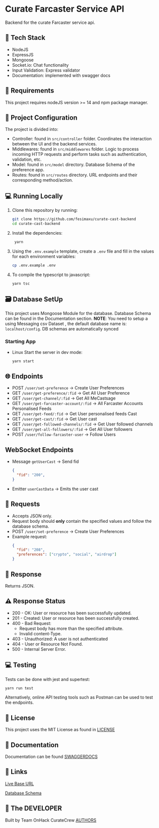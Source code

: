 # Curate Farcaster Service API

Backend for the curate Farcaster service api.

## 🔧 Tech Stack

- NodeJS
- ExpressJS
- Mongoose
- Socket.io: Chat functionality
- Input Validation: Express validator
- Documentation: implemented with swagger docs

## 📝 Requirements

This project requires nodeJS version >= 14 and npm package manager.

## 📁 Project Configuration

The project is divided into:

- Controller: found in `src/controller` folder. Coordinates the interaction between the UI and the backend services.
- Middlewares: found in `src/middlewares` folder. Logic to process incoming HTTP requests and perform tasks such as authentication, validation, etc.
- Model: found in `src/model` directory. Database Schema of the preference app.
- Routes: found in `src/routes` directory. URL endpoints and their corresponding method/action.


## 💻 Running Locally

1. Clone this repository by running:
   ```bash
   git clone https://github.com/fesimaxu/curate-cast-backend
   cd curate-cast-backend
   ```
2. Install the dependencies:
   ```bash
    yarn
   ```
3. Using the `.env.example` template, create a `.env` file and fill in the values for each environment variables:
   ```bash
   cp .env.example .env 
   ```
4. To compile the typescript to javascript:
   ```bash
   yarn tsc 
   ```

## 🗃️ Database SetUp

This project uses Mongoose Module for the database. Database Schema can be found in the Documentation section.
**NOTE**: You need to setup a using Messaging csv Dataset , the default database name is: `localhost/config`. DB schemas are automatically synced

### Starting App

- Linux
Start the server in dev mode:
  ```bash
  yarn start 
  ```


## 🌐 Endpoints

- POST `/user/set-preference` -> Create User Preferences
- GET `/user/get-preference/:fid` -> Get All User Preference
- GET `/user/get-channel/:fid` -> Get All MeCastsage
- GET `/user/get-farcaster-account/:fid` -> All Farcaster Accounts
Personalised Feeds
- GET `/user/get-feed/:fid` -> Get User personalised feeds
Cast
- GET `/user/get-cast/:fid` -> Get User cast
- GET `/user/get-followed-channels/:fid` -> Get User followed channels
- GET `/user/get-all-followers/:fid` -> Get All User followers
- POST `/user/follow-farcaster-user` -> Follow Users

## WebSocket Endpoints
- Message `getUserCast` -> Send fid
  ```json
  {
    "fid": "200",
  }
  ```
- Emitter `userCastData` -> Emits the user cast


## 📩 Requests

- Accepts JSON only.
- Request body should **only** contain the specified values and follow the database schema.
- POST `/user/set-preference` -> Create User Preferences
- Example request:
  ```json
  {
    "fid": "208",
    "preferences": ["crypto", "social", "airdrop"]
  }
  ```

## 📂 Response

Returns JSON.

## ⚠️ Response Status

- 200 - OK: User or resource has been successfully updated.
- 201 - Created: User or resource has been successfully created.
- 400 - Bad Request:
  - Request body has more than the specified attribute.
  - Invalid content-Type.
- 403 - Unauthorized: A user is not authenticated
- 404 - User or Resource Not Found.
- 500 - Internal Server Error.

## 💻 Testing

Tests can be done with jest and supertest:

```bash
yarn run test
```

Alternatively, online API testing tools such as Postman can be used to test the endpoints.

## 📄 License

This project uses the MIT License as found in [LICENSE](/LICENSE)

## 📖 Documentation

Documentation can be found [SWAGGERDOCS](https://farcaster-curate.onrender.com/api/docs)

## 🔗 Links

[Live Base URL](https://farcaster-curate.onrender.com)

[Database Schema]()

## 🤝 The DEVELOPER

Built by Team OnHack CurateCrew
[AUTHORS](/AUTHORS)

